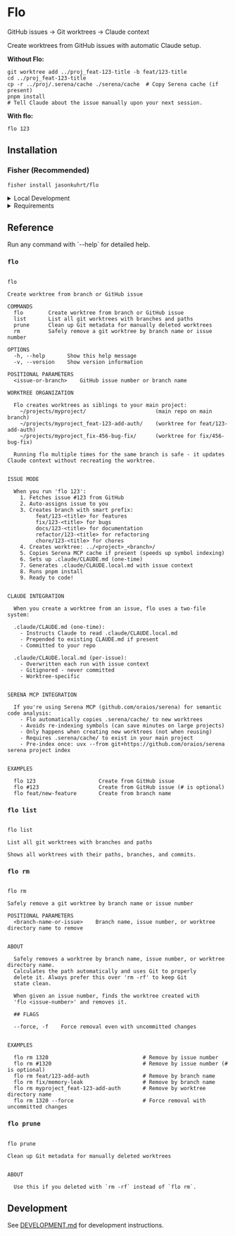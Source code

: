 # Flo

GitHub issues → Git worktrees → Claude context

Create worktrees from GitHub issues with automatic Claude setup.

**Without Flo:**

```fish
git worktree add ../proj_feat-123-title -b feat/123-title
cd ../proj_feat-123-title
cp -r ../proj/.serena/cache ./serena/cache  # Copy Serena cache (if present)
pnpm install
# Tell Claude about the issue manually upon your next session.
```

**With flo:**

```fish
flo 123
```

## Installation

### Fisher (Recommended)

```fish
fisher install jasonkuhrt/flo
```

<details>
<summary>Local Development</summary>

For development, install from your local clone:

```fish
git clone https://github.com/jasonkuhrt/flo.git ~/projects/flo
cd ~/projects/flo
make install  # Uses Fisher to install from PWD
```

This ensures you test the same installation path as users.

</details>

<details>
<summary>Requirements</summary>

- **Fish shell** (3.0+)
- **git** and **GitHub CLI** (`gh`) - must be authenticated (`gh auth login`)
- **jq** - JSON parser
  - macOS: `brew install jq`
- **pnpm** - for auto-installing dependencies (optional but recommended)

</details>

<!-- REFERENCE_START -->
## Reference

Run any command with \`--help\` for detailed help.

### `flo`

```

flo

Create worktree from branch or GitHub issue

COMMANDS
  flo        Create worktree from branch or GitHub issue
  list       List all git worktrees with branches and paths
  prune      Clean up Git metadata for manually deleted worktrees
  rm         Safely remove a git worktree by branch name or issue number

OPTIONS
  -h, --help       Show this help message
  -v, --version    Show version information

POSITIONAL PARAMETERS
  <issue-or-branch>    GitHub issue number or branch name

WORKTREE ORGANIZATION

  Flo creates worktrees as siblings to your main project:
    ~/projects/myproject/                      (main repo on main branch)
    ~/projects/myproject_feat-123-add-auth/    (worktree for feat/123-add-auth)
    ~/projects/myproject_fix-456-bug-fix/      (worktree for fix/456-bug-fix)

  Running flo multiple times for the same branch is safe - it updates Claude context without recreating the worktree.


ISSUE MODE

  When you run 'flo 123':
    1. Fetches issue #123 from GitHub
    2. Auto-assigns issue to you
    3. Creates branch with smart prefix:
         feat/123-<title> for features
         fix/123-<title> for bugs
         docs/123-<title> for documentation
         refactor/123-<title> for refactoring
         chore/123-<title> for chores
    4. Creates worktree: ../<project>_<branch>/
    5. Copies Serena MCP cache if present (speeds up symbol indexing)
    6. Sets up .claude/CLAUDE.md (one-time)
    7. Generates .claude/CLAUDE.local.md with issue context
    8. Runs pnpm install
    9. Ready to code!


CLAUDE INTEGRATION

  When you create a worktree from an issue, flo uses a two-file system:

  .claude/CLAUDE.md (one-time):
    - Instructs Claude to read .claude/CLAUDE.local.md
    - Prepended to existing CLAUDE.md if present
    - Committed to your repo

  .claude/CLAUDE.local.md (per-issue):
    - Overwritten each run with issue context
    - Gitignored - never committed
    - Worktree-specific


SERENA MCP INTEGRATION

  If you're using Serena MCP (github.com/oraios/serena) for semantic code analysis:
    - Flo automatically copies .serena/cache/ to new worktrees
    - Avoids re-indexing symbols (can save minutes on large projects)
    - Only happens when creating new worktrees (not when reusing)
    - Requires .serena/cache/ to exist in your main project
    - Pre-index once: uvx --from git+https://github.com/oraios/serena serena project index


EXAMPLES

  flo 123                    Create from GitHub issue
  flo #123                   Create from GitHub issue (# is optional)
  flo feat/new-feature       Create from branch name
```

### `flo list`

```

flo list

List all git worktrees with branches and paths

Shows all worktrees with their paths, branches, and commits.
```

### `flo rm`

```

flo rm

Safely remove a git worktree by branch name or issue number

POSITIONAL PARAMETERS
  <branch-name-or-issue>    Branch name, issue number, or worktree directory name to remove


ABOUT

  Safely removes a worktree by branch name, issue number, or worktree directory name.
  Calculates the path automatically and uses Git to properly
  delete it. Always prefer this over 'rm -rf' to keep Git
  state clean.

  When given an issue number, finds the worktree created with
  'flo <issue-number>' and removes it.

  ## FLAGS

  --force, -f    Force removal even with uncommitted changes


EXAMPLES

  flo rm 1320                              # Remove by issue number
  flo rm #1320                             # Remove by issue number (# is optional)
  flo rm feat/123-add-auth                 # Remove by branch name
  flo rm fix/memory-leak                   # Remove by branch name
  flo rm myproject_feat-123-add-auth       # Remove by worktree directory name
  flo rm 1320 --force                      # Force removal with uncommitted changes
```

### `flo prune`

```

flo prune

Clean up Git metadata for manually deleted worktrees


ABOUT

  Use this if you deleted with `rm -rf` instead of `flo rm`.
```
<!-- REFERENCE_END -->
## Development

See [DEVELOPMENT.md](DEVELOPMENT.md) for development instructions.
